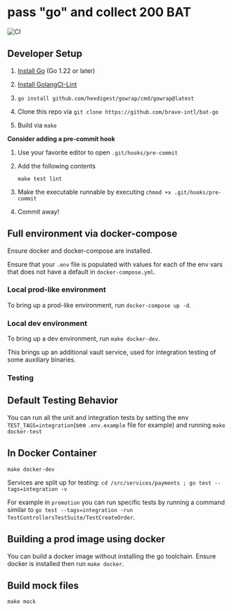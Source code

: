 # pass "go" and collect 200 BAT

![CI](https://github.com/brave-intl/bat-go/workflows/CI/badge.svg)


## Developer Setup

1. [Install Go](https://golang.org/doc/install) (Go 1.22 or later)

2. [Install GolangCI-Lint](https://github.com/golangci/golangci-lint#install)

3. `go install github.com/hexdigest/gowrap/cmd/gowrap@latest`

4. Clone this repo via `git clone https://github.com/brave-intl/bat-go`

5. Build via `make`

**Consider adding a pre-commit hook**

1. Use your favorite editor to open `.git/hooks/pre-commit`
2. Add the following contents

   ```
   make test lint
   ```

3. Make the executable runnable by executing `chmod +x .git/hooks/pre-commit`
4. Commit away!

## Full environment via docker-compose

Ensure docker and docker-compose are installed.

Ensure that your `.env` file is populated with values for each of the
env vars that does not have a default in `docker-compose.yml`.

### Local prod-like environment

To bring up a prod-like environment, run `docker-compose up -d`.

### Local dev environment

To bring up a dev environment, run `make docker-dev`.

This brings up an additional vault service, used for integration testing of
some auxiliary binaries.

### Testing

## Default Testing Behavior
You can run all the unit and integration tests by setting the env `TEST_TAGS=integration`(see `.env.example` file for example) and running `make docker-test`

## In Docker Container
`make docker-dev` 

Services are split up for testing:
`cd /src/services/payments ; go test --tags=integration -v`

For example in `promotion` you can run specific tests by running a command similar to `go test --tags=integration -run TestControllersTestSuite/TestCreateOrder`.

## Building a prod image using docker

You can build a docker image without installing the go toolchain. Ensure docker
is installed then run `make docker`.

## Build mock files
`make mock`
